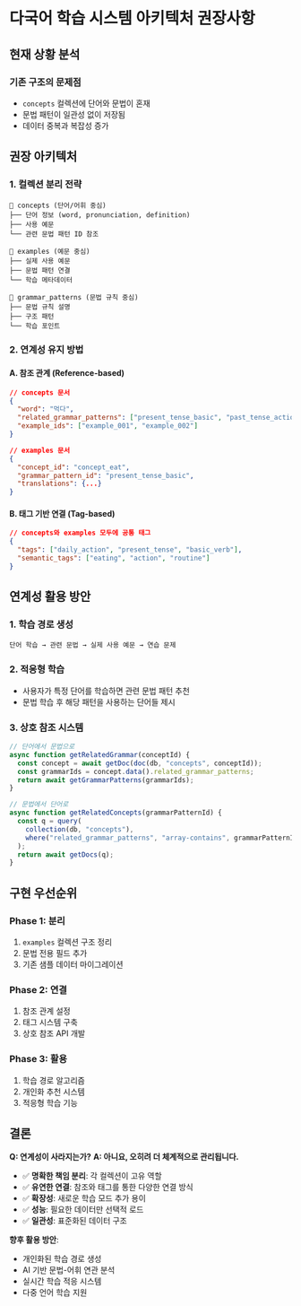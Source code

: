 # 다국어 학습 시스템 아키텍처 권장사항

## 현재 상황 분석

### 기존 구조의 문제점

- `concepts` 컬렉션에 단어와 문법이 혼재
- 문법 패턴이 일관성 없이 저장됨
- 데이터 중복과 복잡성 증가

## 권장 아키텍처

### 1. 컬렉션 분리 전략

```
📁 concepts (단어/어휘 중심)
├── 단어 정보 (word, pronunciation, definition)
├── 사용 예문
└── 관련 문법 패턴 ID 참조

📁 examples (예문 중심)
├── 실제 사용 예문
├── 문법 패턴 연결
└── 학습 메타데이터

📁 grammar_patterns (문법 규칙 중심)
├── 문법 규칙 설명
├── 구조 패턴
└── 학습 포인트
```

### 2. 연계성 유지 방법

#### A. 참조 관계 (Reference-based)

```json
// concepts 문서
{
  "word": "먹다",
  "related_grammar_patterns": ["present_tense_basic", "past_tense_action"],
  "example_ids": ["example_001", "example_002"]
}

// examples 문서
{
  "concept_id": "concept_eat",
  "grammar_pattern_id": "present_tense_basic",
  "translations": {...}
}
```

#### B. 태그 기반 연결 (Tag-based)

```json
// concepts와 examples 모두에 공통 태그
{
  "tags": ["daily_action", "present_tense", "basic_verb"],
  "semantic_tags": ["eating", "action", "routine"]
}
```

## 연계성 활용 방안

### 1. 학습 경로 생성

```
단어 학습 → 관련 문법 → 실제 사용 예문 → 연습 문제
```

### 2. 적응형 학습

- 사용자가 특정 단어를 학습하면 관련 문법 패턴 추천
- 문법 학습 후 해당 패턴을 사용하는 단어들 제시

### 3. 상호 참조 시스템

```javascript
// 단어에서 문법으로
async function getRelatedGrammar(conceptId) {
  const concept = await getDoc(doc(db, "concepts", conceptId));
  const grammarIds = concept.data().related_grammar_patterns;
  return await getGrammarPatterns(grammarIds);
}

// 문법에서 단어로
async function getRelatedConcepts(grammarPatternId) {
  const q = query(
    collection(db, "concepts"),
    where("related_grammar_patterns", "array-contains", grammarPatternId)
  );
  return await getDocs(q);
}
```

## 구현 우선순위

### Phase 1: 분리

1. `examples` 컬렉션 구조 정리
2. 문법 전용 필드 추가
3. 기존 샘플 데이터 마이그레이션

### Phase 2: 연결

1. 참조 관계 설정
2. 태그 시스템 구축
3. 상호 참조 API 개발

### Phase 3: 활용

1. 학습 경로 알고리즘
2. 개인화 추천 시스템
3. 적응형 학습 기능

## 결론

**Q: 연계성이 사라지는가?**
**A: 아니요, 오히려 더 체계적으로 관리됩니다.**

- ✅ **명확한 책임 분리**: 각 컬렉션이 고유 역할
- ✅ **유연한 연결**: 참조와 태그를 통한 다양한 연결 방식
- ✅ **확장성**: 새로운 학습 모드 추가 용이
- ✅ **성능**: 필요한 데이터만 선택적 로드
- ✅ **일관성**: 표준화된 데이터 구조

**향후 활용 방안**:

- 개인화된 학습 경로 생성
- AI 기반 문법-어휘 연관 분석
- 실시간 학습 적응 시스템
- 다중 언어 학습 지원
